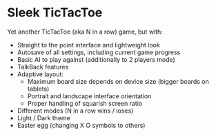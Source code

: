 # Sleek TicTacToe

Yet another TicTacToe (aka N in a row) game, but with:
- Straight to the point interface and lightweight look
- Autosave of all settings, including current game progress
- Basic AI to play against (additionally to 2 players mode)
- TalkBack features
- Adaptive layout:
  * Maximum board size depends on device size (bigger boards on tablets)
  * Portrait and landscape interface orientation
  * Proper handling of squarish screen ratio
- Different modes (N in a row wins / loses)
- Light / Dark theme
- Easter egg (changing X O symbols to others)

